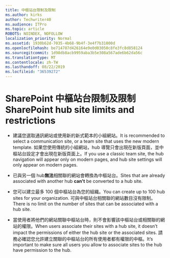 ```yaml
---
title: 中樞站台限制及限制
ms.author: kirks
author: Techwriter40
ms.audience: ITPro
ms.topic: article
ROBOTS: NOINDEX, NOFOLLOW
localization_priority: Normal
ms.assetid: 1930b62d-7035-4b68-9b4f-3e4f7b31000d
ms.openlocfilehash: be714787d426164e9e0d03050c8fe3fc8d858124
ms.sourcegitcommit: 1d98db8acb9959aba3b5e308a567ade6b62da56c
ms.translationtype: MT
ms.contentlocale: zh-TW
ms.lasthandoff: 08/22/2019
ms.locfileid: "36539272"
---
```

# <a name="sharepoint-hub-site-limits-and-restrictions"></a><span data-ttu-id="dd595-102">SharePoint 中樞站台限制及限制</span><span class="sxs-lookup"><span data-stu-id="dd595-102">SharePoint hub site limits and restrictions</span></span>

- <span data-ttu-id="dd595-103">建議您選取通訊網站或使用新的新式範本的小組網站。</span><span class="sxs-lookup"><span data-stu-id="dd595-103">It is recommended to select a communication site, or a team site that uses the new modern template.</span></span> <span data-ttu-id="dd595-104">如果您使用傳統的小組網站，hub 導覽只會出現在新版頁面，並中樞站台設定才會出現在新版頁面上。</span><span class="sxs-lookup"><span data-stu-id="dd595-104">If you use a classic team site, the hub navigation will appear only on modern pages, and hub site settings will only appear on modern pages.</span></span>

- <span data-ttu-id="dd595-105">已與另一個 hub**無法**相關聯的網站會轉換為中樞站台。</span><span class="sxs-lookup"><span data-stu-id="dd595-105">Sites that are already associated with another hub **can't** be converted to a hub site.</span></span>

- <span data-ttu-id="dd595-106">您可以建立最多 100 個中樞站台為您的組織。</span><span class="sxs-lookup"><span data-stu-id="dd595-106">You can create up to 100 hub sites for your organization.</span></span> <span data-ttu-id="dd595-107">可與中樞站台相關聯的網站數目沒有限制。</span><span class="sxs-lookup"><span data-stu-id="dd595-107">There is no limit on the number of sites that can be associated with a hub site.</span></span>

- <span data-ttu-id="dd595-108">當使用者將他們的網站關聯中樞站台時，則不會影響該中樞站台或相關聯的網站的權限。</span><span class="sxs-lookup"><span data-stu-id="dd595-108">When users associate their sites with a hub site, it doesn’t impact the permissions of either the hub site or the associated sites.</span></span> <span data-ttu-id="dd595-109">請務必確認您允許建立關聯的中樞站台的所有使用者都有權限的中樞。</span><span class="sxs-lookup"><span data-stu-id="dd595-109">It’s important to make sure all users you allow to associate sites to the hub have permission to the hub.</span></span>

